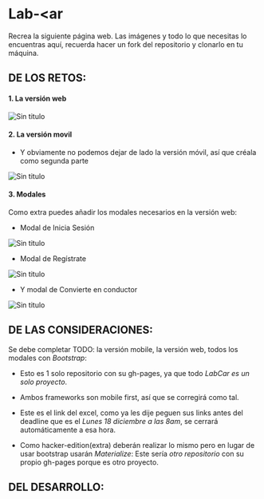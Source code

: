 

# Lab-<ar

Recrea la siguiente página web. Las imágenes y todo lo que necesitas lo encuentras aquí, recuerda hacer un fork del repositorio y clonarlo en tu máquina.

## DE LOS RETOS:

#### 1. La versión web

![Sin titulo](assets/images/image1.png)

#### 2. La versión movil

 * Y obviamente no podemos dejar de lado la versión móvil, así que créala como segunda parte

![Sin titulo](assets/images/image2.png)


#### 3. Modales

 Como extra puedes añadir los modales necesarios en la versión web:

* Modal de Inicia Sesión

![Sin titulo](assets/images/image3.png)

* Modal de Regístrate

![Sin titulo](assets/images/image4.png)

* Y modal de Convierte en conductor

![Sin titulo](assets/images/image5.png)

## DE LAS CONSIDERACIONES:

Se debe completar TODO: la versión mobile, la versión web, todos los modales con *Bootstrap*:

* Esto es 1 solo repositorio con su gh-pages, ya que todo *LabCar es un solo proyecto*.

* Ambos frameworks son mobile first, así que se corregirá como tal.

* Este es el link del excel, como ya les dije peguen sus links antes del deadline que es el *Lunes 18 diciembre a las 8am*, se cerrará automáticamente a esa hora.

* Como hacker-edition(extra) deberán realizar lo mismo pero en lugar de usar bootstrap usarán *Materialize*: Este sería *otro repositorio* con su propio gh-pages porque es otro proyecto.

## DEL DESARROLLO:
